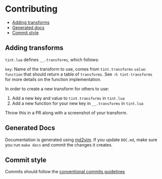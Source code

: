 # Contributing

- [Adding transforms](#adding-transforms)
- [Generated docs](#generated-docs)
- [Commit style](#commit-style)

## Adding transforms

`tint.lua` defines `__.transforms`, which follows:

`key`: Name of the transform to use, comes from `tint.transforms`
`value`: `function` that should return a table of `transforms`. See `:h tint-transforms` for more details on the function implementation.

In order to create a new transform for others to use:

1. Add a new key and value to `tint.transforms` in `tint.lua`
2. Add a new function for your new key in `__.transforms` in `tint.lua`

Throw this in a PR along with a screenshot of your transform.

## Generated Docs

Documentation is generated using [md2vim](https://github.com/FooSoft/md2vim). If you update `DOC.md`, make sure you run `make docs` and commit the changes it creates.

## Commit style

Commits should follow the [conventional commits guidelines](https://www.conventionalcommits.org/en/v1.0.0/)

